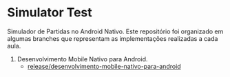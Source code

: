 # Simulator Test 

Simulador de Partidas no Android Nativo. Este repositório foi organizado em algumas branches que representam as implementações realizadas a cada aula.

1. Desenvolvimento Mobile Nativo para Android.
    - [release/desenvolvimento-mobile-nativo-para-android](https://github.com/SamaraSol/SimulatorTest-sam/tree/release/desenvolvimento-mobile-nativo-para-android)
